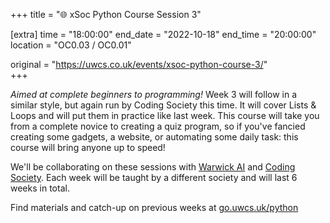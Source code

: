 +++
title = "🌐 xSoc Python Course Session 3"

[extra]
time = "18:00:00"
end_date = "2022-10-18"
end_time = "20:00:00"
location = "OC0.03 / OC0.01"

original = "https://uwcs.co.uk/events/xsoc-python-course-3/"    
+++

*Aimed at complete beginners to programming!*  Week 3 will follow in a similar style, but again run by Coding Society this time. It will cover Lists & Loops and will put them in practice like last week. This course will take you from a complete novice to creating a quiz program, so if you've fancied creating some gadgets, a website, or automating some daily task: this course will bring anyone up to speed!

We'll be collaborating on these sessions with [Warwick AI](https://warwick.ai/) and [Coding Society](https://www.warwickcodingsociety.com/). Each week will be taught by a different society and will last 6 weeks in total.

Find materials and catch-up on previous weeks at [go.uwcs.uk/python](https://go.uwcs.uk/python)

